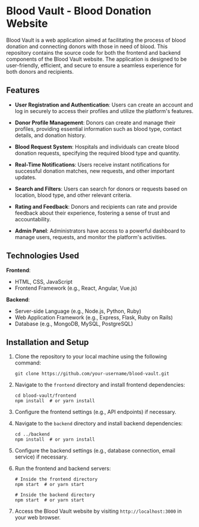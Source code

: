 # Blood Vault - Blood Donation Website

Blood Vault is a web application aimed at facilitating the process of blood donation and connecting donors with those in need of blood. This repository contains the source code for both the frontend and backend components of the Blood Vault website. The application is designed to be user-friendly, efficient, and secure to ensure a seamless experience for both donors and recipients.

## Features

- **User Registration and Authentication**: Users can create an account and log in securely to access their profiles and utilize the platform's features.

- **Donor Profile Management**: Donors can create and manage their profiles, providing essential information such as blood type, contact details, and donation history.

- **Blood Request System**: Hospitals and individuals can create blood donation requests, specifying the required blood type and quantity.

- **Real-Time Notifications**: Users receive instant notifications for successful donation matches, new requests, and other important updates.

- **Search and Filters**: Users can search for donors or requests based on location, blood type, and other relevant criteria.

- **Rating and Feedback**: Donors and recipients can rate and provide feedback about their experience, fostering a sense of trust and accountability.

- **Admin Panel**: Administrators have access to a powerful dashboard to manage users, requests, and monitor the platform's activities.

## Technologies Used

**Frontend**:
- HTML, CSS, JavaScript
- Frontend Framework (e.g., React, Angular, Vue.js)

**Backend**:
- Server-side Language (e.g., Node.js, Python, Ruby)
- Web Application Framework (e.g., Express, Flask, Ruby on Rails)
- Database (e.g., MongoDB, MySQL, PostgreSQL)

## Installation and Setup

1. Clone the repository to your local machine using the following command:
   ```
   git clone https://github.com/your-username/blood-vault.git
   ```

2. Navigate to the `frontend` directory and install frontend dependencies:
   ```
   cd blood-vault/frontend
   npm install  # or yarn install
   ```

3. Configure the frontend settings (e.g., API endpoints) if necessary.

4. Navigate to the `backend` directory and install backend dependencies:
   ```
   cd ../backend
   npm install  # or yarn install
   ```

5. Configure the backend settings (e.g., database connection, email service) if necessary.

6. Run the frontend and backend servers:
   ```
   # Inside the frontend directory
   npm start  # or yarn start

   # Inside the backend directory
   npm start  # or yarn start
   ```

7. Access the Blood Vault website by visiting `http://localhost:3000` in your web browser.
